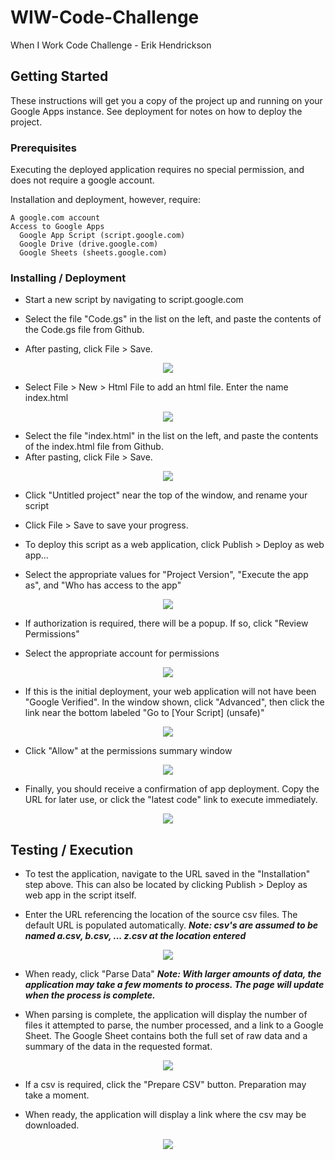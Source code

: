 # WIW-Code-Challenge
When I Work Code Challenge - Erik Hendrickson

## Getting Started

These instructions will get you a copy of the project up and running on your Google Apps instance. See deployment for notes on how to deploy the project.

### Prerequisites

Executing the deployed application requires no special permission, and does not require a google account.

Installation and deployment, however, require:
```
A google.com account
Access to Google Apps 
  Google App Script (script.google.com)
  Google Drive (drive.google.com)
  Google Sheets (sheets.google.com)
```

### Installing / Deployment

* Start a new script by navigating to script.google.com

* Select the file "Code.gs" in the list on the left, and paste the contents of the Code.gs file from Github. 
* After pasting, click File > Save.

<p align="center">
  <img src="http://www.sixshotphoto.com/WIW_Images/image_1.jpg">
</p>

* Select File > New > Html File to add an html file. Enter the name index.html

<p align="center">
  <img src="http://www.sixshotphoto.com/WIW_Images/image_2.jpg">
</p>

* Select the file "index.html" in the list on the left, and paste the contents of the index.html file from Github. 
* After pasting, click File > Save.

<p align="center">
  <img src="http://www.sixshotphoto.com/WIW_Images/image_3.jpg">
</p>

* Click "Untitled project" near the top of the window, and rename your script

* Click File > Save to save your progress.

* To deploy this script as a web application, click Publish > Deploy as web app...

* Select the appropriate values for "Project Version", "Execute the app as", and "Who has access to the app"

<p align="center">
  <img src="http://www.sixshotphoto.com/WIW_Images/image_4.jpg">
</p>

* If authorization is required, there will be a popup. If so, click "Review Permissions"

* Select the appropriate account for permissions

<p align="center">
  <img src="http://www.sixshotphoto.com/WIW_Images/image_5.jpg">
</p>


* If this is the initial deployment, your web application will not have been "Google Verified". In the window shown, click "Advanced", then click the link near the bottom labeled "Go to [Your Script] (unsafe)"

<p align="center">
  <img src="http://www.sixshotphoto.com/WIW_Images/image_6.jpg">
</p>

* Click "Allow" at the permissions summary window

<p align="center">
  <img src="http://www.sixshotphoto.com/WIW_Images/image_7.jpg">
</p>

* Finally, you should receive a confirmation of app deployment. Copy the URL for later use, or click the "latest code" link to execute immediately.

<p align="center">
  <img src="http://www.sixshotphoto.com/WIW_Images/image_8.jpg">
</p>


## Testing / Execution

* To test the application, navigate to the URL saved in the "Installation" step above. This can also be located by clicking Publish > Deploy as web app in the script itself.

* Enter the URL referencing the location of the source csv files. The default URL is populated automatically.
**_Note: csv's are assumed to be named a.csv, b.csv, ... z.csv at the location entered_**

<p align="center">
  <img src="http://www.sixshotphoto.com/WIW_Images/image_9.jpg">
</p>

* When ready, click "Parse Data"
**_Note: With larger amounts of data, the application may take a few moments to process. The page will update when the process is complete._**

* When parsing is complete, the application will display the number of files it attempted to parse, the number processed, and a link to a Google Sheet. The Google Sheet contains both the full set of raw data and a summary of the data in the requested format.

<p align="center">
  <img src="http://www.sixshotphoto.com/WIW_Images/image_10.jpg">
</p>

* If a csv is required, click the "Prepare CSV" button. Preparation may take a moment.

* When ready, the application will display a link where the csv may be downloaded.

<p align="center">
  <img src="http://www.sixshotphoto.com/WIW_Images/image_11.jpg">
</p>




